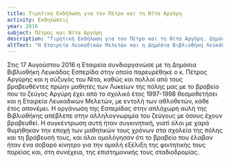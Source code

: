 ```yaml
---
title: Τιμητική Εκδήλωση για τον Πέτρο και τη Νίτα Αργύρη
activity: Εκδηλώσεις
year: 2016
subject: Πέτρος και Νίτα Αργύρη
description: "Τιμητική Εκδήλωση για τον Πέτρο και τη Νίτα Αργύρη. Δημόσια Βιβλιοθήκη Λευκάδας, 17 Αυγούστου 2016."
altText: "Η Εταιρεία Λευκαδικών Μελετών και η Δημόσια Βιβλιοθήκη Λευκάδας συνδιοργάνωσαν, στις 17 Αυγούστου 2016, τιμητική εκδήλωση για τον Πέτρο και τη Νίτα Αργύρη. Η εκδήλωση έγινε στη αυλή της Βιβλιοθήκης. [\(περισσότερα εδώ\)](/xroniko/ekdhlwseis/petros_kai_nita_argiri.html)"
---
```


Στις 17 Αυγούστου 2016 η Εταιρεία συνδιοργανώσε με τη Δημόσια Βιβλιοθήκη Λευκάδας Εσπερίδα στην οποία παρευρέθηκε ο κ. Πέτρος Αργύρης και η σύζυγός του Νίτα, καθώς και πολλοί από τους βραβευθέντες πρώην μαθητές των Λυκείων της πόλης μας με το βραβείο που το ζεύγος Αργύρη έχει από το σχολικό έτος 1997-1998 θεσμοθετήσει και η Εταιρεία Λευκαδικών Μελετών, με εντολή των αθλοθετών, κάθε έτος απονέμει. Η οργάνωση της Εσπερίδας στην απλόχωρη αυλή της Βιβλιοθήκης απέβλεπε στην αλληλογνωριμία του ζεύγους με όσους έχουν βραβευθεί. Η συγκέντρωση αυτή ήταν συγκινητική, γιατί όλοι με χαρά θυμήθηκαν την εποχή των μαθητικών τους χρόνων στα σχολεία της πόλης και τη βράβευσή τους, και όλοι ομολόγησαν ότι το βραβείο που έλαβαν ήταν ένα σοβαρό κίνητρο για την ομαλή εξέλιξη της φοιτητικής τους πορείας και, στη συνέχεια, της επιστημονικής τους σταδιοδρομίας.
